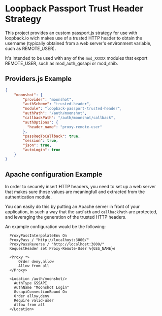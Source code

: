# Loopback Passport Trust Header Strategy

This project provides an custom passport.js strategy for use with loopback.io wich makes use of a trusted HTTP header to obtain the username (typically obtained from a web server's environment variable, such as REMOTE_USER).

It's intended to be used with any of the `mod_XXXXX` modules that export REMOTE_USER, such as mod_auth_gssapi or mod_shib.

## Providers.js Example
```json
{
    "moonshot": {
        "provider": "moonshot",
        "authScheme": "trusted-header",
        "module": "loopback-passport-trusted-header",
        "authPath": "/auth/moonshot",
        "callbackPath": "/auth/moonshot/callback",
        "authOptions": {
          "header_name": "proxy-remote-user"
        },
        "passReqToCallback": true,
        "session": true,
        "json": true,
        "autoLogin": true
    }
}
```

## Apache configuration Example
In order to securely insert HTTP headers, you need to set up a web server that makes sure those values are meaningfull
and extracted from the authentication module.

You can easily do this by putting an Apache server in front of your application, in such a way that the `autPath` and `callbackPath` are protected, and leveraging the generation of the trusted HTTP headers.

An example configuration would be the following:

```
  ProxyPassInterpolateEnv On
  ProxyPass / "http://localhost:3000/"
  ProxyPassReverse / "http://localhost:3000/"
  RequestHeader set Proxy-Remote-User %{GSS_NAME}e

  <Proxy *>
      Order deny,allow
      Allow from all
  </Proxy>

  <Location /auth/moonshot/>
    AuthType GSSAPI
    AuthName "Moonshot Login"
    GssapiConnectionBound On
    Order allow,deny
    Require valid-user
    Allow from all
  </Location>
```

